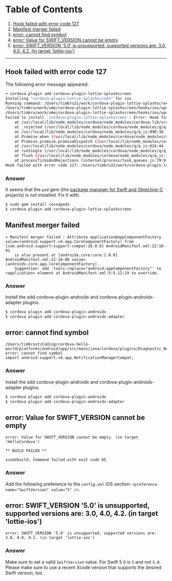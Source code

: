 # Table of Contents

1. [Hook failed with error code 127](#hook-failed-with-error-code-127)
2. [Manifest merger failed](#manifest-merger-failed)
3. [error: cannot find symbol](#error-cannot-find-symbol)
4. [error: Value for SWIFT_VERSION cannot be empty](#error-value-for-swift_version-cannot-be-empty)
5. [error: SWIFT_VERSION '5.0' is unsupported, supported versions are: 3.0, 4.0, 4.2. (in target 'lottie-ios')](#error-swift_version-50-is-unsupported-supported-versions-are-30-40-42-in-target-lottie-ios)

---

## Hook failed with error code 127

The following error message appeared:

```sh
➜ cordova plugin add cordova-plugin-lottie-splashscreen
Installing "cordova-plugin-lottie-splashscreen" for ios
Running command: /Users/timbru31/work/cordova-plugin-lottie-splashscreen/hooks/ios/update_pod_repo.sh /Users/timbru31/work/hello
/Users/timbru/work/ume/cordova-plugin-lottie-splashscreen/hooks/ios/update_pod_repo.sh: line 2: pod: command not found
/Users/timbru/work/ume/cordova-plugin-lottie-splashscreen/hooks/ios/update_pod_repo.sh: line 3: pod: command not found
Failed to install 'cordova-plugin-lottie-splashscreen': Error: Hook failed with error code 127: /Users/timbru31/work/cordova-plugin-lottie-splashscreen/hooks/ios/update_pod_repo.sh
    at /usr/local/lib/node_modules/cordova/node_modules/cordova-lib/src/hooks/HooksRunner.js:224:23
    at _rejected (/usr/local/lib/node_modules/cordova/node_modules/q/q.js:864:24)
    at /usr/local/lib/node_modules/cordova/node_modules/q/q.js:890:30
    at Promise.when (/usr/local/lib/node_modules/cordova/node_modules/q/q.js:1142:31)
    at Promise.promise.promiseDispatch (/usr/local/lib/node_modules/cordova/node_modules/q/q.js:808:41)
    at /usr/local/lib/node_modules/cordova/node_modules/q/q.js:624:44
    at runSingle (/usr/local/lib/node_modules/cordova/node_modules/q/q.js:137:13)
    at flush (/usr/local/lib/node_modules/cordova/node_modules/q/q.js:125:13)
    at processTicksAndRejections (internal/process/task_queues.js:79:9)
Hook failed with error code 127: /Users/timbru31/work/cordova-plugin-lottie-splashscreen/hooks/ios/update_pod_repo.sh
```

### Answer

It seems that the `pod` gem (the [package manager for Swift and Objective-C](https://cocoapods.org/) projects) is not installed. Fix it with:

```sh
$ sudo gem install cocoapods
$ cordova plugin add cordova-plugin-lottie-splashscreen
```

## Manifest merger failed

```
> Manifest merger failed : Attribute application@appComponentFactory value=(android.support.v4.app.CoreComponentFactory) from [com.android.support:support-compat:28.0.0] AndroidManifest.xml:22:18-91
  	is also present at [androidx.core:core:1.0.0] AndroidManifest.xml:22:18-86 value=(androidx.core.app.CoreComponentFactory).
  	Suggestion: add 'tools:replace="android:appComponentFactory"' to <application> element at AndroidManifest.xml:5:5-12:19 to override.
```

### Answer

Install the add cordova-plugin-androidx and cordova-plugin-androidx-adapter plugins.

```sh
$ cordova plugin add cordova-plugin-androidx
$ cordova plugin add cordova-plugin-androidx-adapter
```

## error: cannot find symbol

```
/Users/timbrust/Coding/cordova-hello-world/platforms/android/app/src/main/java/cordova/plugins/Diagnostic_Notifications.java:35: error: cannot find symbol
import android.support.v4.app.NotificationManagerCompat;
```

### Answer

Install the add cordova-plugin-androidx and cordova-plugin-androidx-adapter plugins.

```sh
$ cordova plugin add cordova-plugin-androidx
$ cordova plugin add cordova-plugin-androidx-adapter
```

## error: Value for SWIFT_VERSION cannot be empty

```
error: Value for SWIFT_VERSION cannot be empty. (in target 'HelloCordova')

** BUILD FAILED **

xcodebuild: Command failed with exit code 65
```

### Answer

Add the following preference to the `config.xml` iOS section: `<preference name="SwiftVersion" value="5" />`.

## error: SWIFT_VERSION '5.0' is unsupported, supported versions are: 3.0, 4.0, 4.2. (in target 'lottie-ios')

```
error: SWIFT_VERSION '5.0' is unsupported, supported versions are: 3.0, 4.0, 4.2. (in target 'lottie-ios')
```

### Answer

Make sure to set a valid `SwiftVersion` value. For Swift 5 it is `5` and not `5.0`. Please make sure to use a recent Xcode version that supports the desired Swift version, too.

